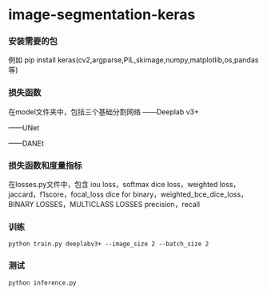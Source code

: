 # image-segmentation-keras


### 安装需要的包

例如 pip install keras(cv2,argparse,PIL,skimage,numpy,matplotlib,os,pandas等)


### 损失函数
在model文件夹中，包括三个基础分割网络
——Deeplab v3+

——UNet

——DANEt


### 损失函数和度量指标

在losses.py文件中，包含
iou loss，softmax dice loss，weighted loss，jaccard，f1score，focal_loss
dice for binary，weighted_bce_dice_loss，BINARY LOSSES，MULTICLASS LOSSES
precision，recall


### 训练 
```
python train.py deeplabv3+ --image_size 2 --batch_size 2
```
### 测试
```
python inference.py
```
